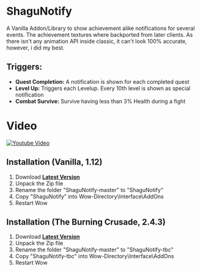 # ShaguNotify

A Vanilla Addon/Library to show achievement alike notifications for several events. The achievement textures where backported from later clients. As there isn't any animation API inside classic, it can't look 100% accurate, however, i did my best.

## Triggers:

- **Quest Completion:** A notification is shown for each completed quest
- **Level Up:** Triggers each Levelup. Every 10th level is shown as special notification
- **Combat Survive:** Survive having less than 3% Health during a fight

# Video
[![Youtube Video](https://img.youtube.com/vi/_PXG04rTotw/0.jpg)](https://www.youtube.com/watch?v=_PXG04rTotw)


## Installation (Vanilla, 1.12)
1. Download **[Latest Version](https://github.com/shagu/ShaguNotify/archive/master.zip)**
2. Unpack the Zip file
3. Rename the folder "ShaguNotify-master" to "ShaguNotify"
4. Copy "ShaguNotify" into Wow-Directory\Interface\AddOns
5. Restart Wow

## Installation (The Burning Crusade, 2.4.3)
1. Download **[Latest Version](https://github.com/shagu/ShaguNotify/archive/master.zip)**
2. Unpack the Zip file
3. Rename the folder "ShaguNotify-master" to "ShaguNotify-tbc"
4. Copy "ShaguNotify-tbc" into Wow-Directory\Interface\AddOns
5. Restart Wow
